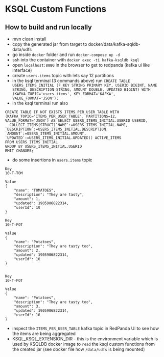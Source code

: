 # KSQL Custom Functions

## How to build and run locally
- mvn clean install
- copy the generated jar from target to docker/data/kafka-sqldb-data/udfs
- go inside `docker` folder and run `docker-compose up -d`
- ssh into the container with `docker exec -ti kafka-ksqldb ksql`
- open `localhost:8080` in the browser to get to redpanda (kafka ui like interface)
- create `users.items` topic with lets say 12 partitions
- in the ksql terminal (3 commands above) run `CREATE TABLE USERS_ITEMS_INITIAL (F_KEY STRING PRIMARY KEY, USERID BIGINT, NAME STRING, DESCRIPTION STRING, AMOUNT DOUBLE, UPDATED BIGINT) WITH (KAFKA_TOPIC='users.items', KEY_FORMAT='KAFKA', VALUE_FORMAT='JSON');`
- in the ksql terminal run also
```
CREATE TABLE IF NOT EXISTS ITEMS_PER_USER_TABLE WITH (KAFKA_TOPIC='ITEMS_PER_USER_TABLE', PARTITIONS=12, VALUE_FORMAT='JSON') AS SELECT USERS_ITEMS_INITIAL.USERID USERID,
  COLLECT_ITEMS(STRUCT(`NAME`:=USERS_ITEMS_INITIAL.NAME, `DESCRIPTION`:=USERS_ITEMS_INITIAL.DESCRIPTION, `AMOUNT`:=USERS_ITEMS_INITIAL.AMOUNT, `UPDATED`:=USERS_ITEMS_INITIAL.UPDATED)) ACTIVE_ITEMS
FROM USERS_ITEMS_INITIAL
GROUP BY USERS_ITEMS_INITIAL.USERID
EMIT CHANGES;
```
- do some insertions in `users.items` topic

```
Key
10-T-TOM

Value
{
    "name": "TOMATOES",
    "description": "They are tasty",
    "amount": 1,
    "updated": 1905906822314,
    "userId": 10
}

Key
10-T-POT

Value
{
    "name": "Potatoes",
    "description": "They are tasty too",
    "amount": 2,
    "updated": 1905906822314,
    "userId": 10
}


Key
10-T-POT

Value
{
    "name": "Potatoes",
    "description": "They are tasty too",
    "amount": 3,
    "updated": 1905906822314,
    "userId": 10
}
```
- inspect the `ITEMS_PER_USER_TABLE` kafka topic in RedPanda UI to see how the items are being aggregated
- KSQL_KSQL_EXTENSION_DIR - this is the environment variable which is used by KSQLDB docker image to `read` the ksql custom functions from the created jar (see docker file how `/data/udfs` is being mounted)
